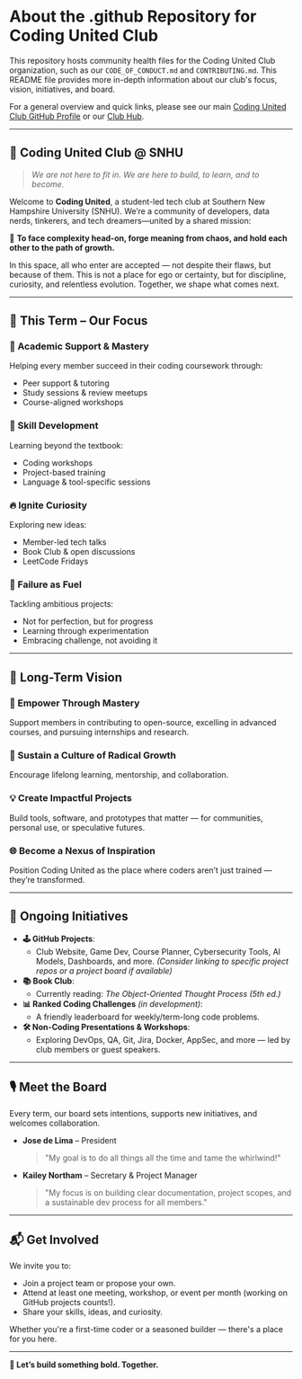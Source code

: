 # About the .github Repository for Coding United Club

This repository hosts community health files for the Coding United Club organization, such as our `CODE_OF_CONDUCT.md` and `CONTRIBUTING.md`. This README file provides more in-depth information about our club's focus, vision, initiatives, and board.

For a general overview and quick links, please see our main [Coding United Club GitHub Profile](https://github.com/codingUnited) or our [Club Hub](https://github.com/codingUnited/coding-united-hub).

---

## 👾 Coding United Club @ SNHU

> _We are not here to fit in. We are here to build, to learn, and to become._

Welcome to **Coding United**, a student-led tech club at Southern New Hampshire University (SNHU). We’re a community of developers, data nerds, tinkerers, and tech dreamers—united by a shared mission:

🎯 **To face complexity head-on, forge meaning from chaos, and hold each other to the path of growth.**

In this space, all who enter are accepted — not despite their flaws, but because of them. This is not a place for ego or certainty, but for discipline, curiosity, and relentless evolution. Together, we shape what comes next.

---

## 📆 This Term – Our Focus

### 🔧 Academic Support & Mastery

Helping every member succeed in their coding coursework through:

- Peer support & tutoring
- Study sessions & review meetups
- Course-aligned workshops

### 🚀 Skill Development

Learning beyond the textbook:

- Coding workshops
- Project-based training
- Language & tool-specific sessions

### 🔥 Ignite Curiosity

Exploring new ideas:

- Member-led tech talks
- Book Club & open discussions
- LeetCode Fridays

### 🧠 Failure as Fuel

Tackling ambitious projects:

- Not for perfection, but for progress
- Learning through experimentation
- Embracing challenge, not avoiding it

---

## 🌱 Long-Term Vision

### 🧰 Empower Through Mastery

Support members in contributing to open-source, excelling in advanced courses, and pursuing internships and research.

### 🔁 Sustain a Culture of Radical Growth

Encourage lifelong learning, mentorship, and collaboration.

### 💡 Create Impactful Projects

Build tools, software, and prototypes that matter — for communities, personal use, or speculative futures.

### 🌐 Become a Nexus of Inspiration

Position Coding United as the place where coders aren’t just trained — they’re transformed.

---

## 🧩 Ongoing Initiatives

- **🕹️ GitHub Projects**:
  - Club Website, Game Dev, Course Planner, Cybersecurity Tools, AI Models, Dashboards, and more. _(Consider linking to specific project repos or a project board if available)_
- **📚 Book Club**:
  - Currently reading: _The Object-Oriented Thought Process (5th ed.)_
- **📊 Ranked Coding Challenges** _(in development)_:
  - A friendly leaderboard for weekly/term-long code problems.
- **🛠️ Non-Coding Presentations & Workshops**:
  - Exploring DevOps, QA, Git, Jira, Docker, AppSec, and more — led by club members or guest speakers.

---

## 🎙 Meet the Board

Every term, our board sets intentions, supports new initiatives, and welcomes collaboration.

- **Jose de Lima** – President

  > "My goal is to do all things all the time and tame the whirlwind!"

- **Kailey Northam** – Secretary & Project Manager
  > "My focus is on building clear documentation, project scopes, and a sustainable dev process for all members."

---

## 📬 Get Involved

We invite you to:

- Join a project team or propose your own.
- Attend at least one meeting, workshop, or event per month (working on GitHub projects counts!).
- Share your skills, ideas, and curiosity.

Whether you're a first-time coder or a seasoned builder — there's a place for you here.

---

**🧭 Let’s build something bold. Together.**
